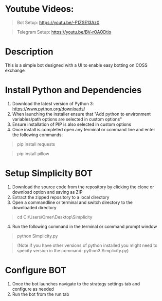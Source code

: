 # Youtube Videos:

> Bot Setup: https://youtu.be/-F1ZSE13Az0

> Telegram Setup: https://youtu.be/BV-rOAODtlo

# Description

This is a simple bot designed with a UI to enable easy botting on COSS exchange

# Install Python and Dependencies
1. Download the latest version of Python 3: https://www.python.org/downloads/
2. When launching the installer ensure that "Add python to environment variables/path options are selected in custom options"
3. Ensure installation of PIP is also selected in custom options
4. Once install is completed open any terminal or command line and enter the following commands:
> pip install requests

> pip install pillow

# Setup Simplicity BOT
1. Download the source code from the repository by clicking the clone or download option and saving as ZIP
2. Extract the zipped repository to a local directory
3. Open a commandline or terminal and switch directory to the downloaded directory 
> cd C:\Users\Omer\Desktop\Simplicity

4. Run the following command in the terminal or command prompt window
> python Simplicity.py

> (Note if you have other versions of python installed you might need to specify version in the command: python3 Simplicity.py)

# Configure BOT
1. Once the bot launches navigate to the strategy settings tab and configure as needed
2. Run the bot from the run tab

